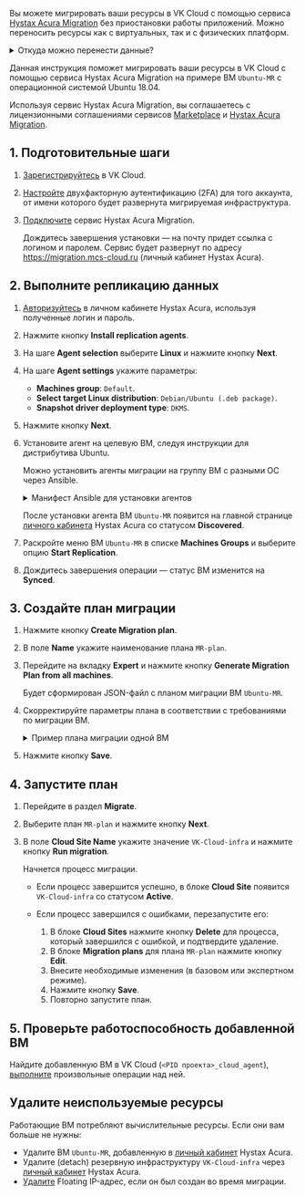 Вы можете мигрировать ваши ресурсы в VK Cloud с помощью сервиса [Hystax Acura Migration](https://msk.cloud.vk.com/app/services/marketplace/v2/apps/service/71713459-37ca-45db-9523-1cade3c58912/latest/info) без приостановки работы приложений. Можно переносить ресурсы как с виртуальных, так и с физических платформ.

<details>
  <summary>Откуда можно перенести данные?</summary>

**Поддерживаемые платформы**: VK Cloud, Yandex Cloud, CROC Cloud, SberCloud, Базис.Cloud, OpenStack, VMware, Amazon Web Services, Google Cloud Platform, Microsoft Azure, Oracle Cloud, Alibaba Cloud, Hyper-V, а также физические машины.

**Поддерживаемые приложения**: SAP, Microsoft Active Directory, PostgreSQL, Oracle, NGINX, Red Hat Jboss Enterprise, IBM WebSphere, Apache, VMware vSphere, MySQL, MongoDB, Hadoop, Spark.

**Поддерживаемые операционные системы**: Windows, RHEL, CentOS, Debian, Ubuntu, AstraLinux, AltLinux, Ред ОС. Полный список доступных для миграции ОС и их версий приведен на странице [создания ВМ](/ru/computing/iaas/instructions/vm/vm-create#create_vm) в вашем личном кабинете.

</details>

Данная инструкция поможет мигрировать ваши ресурсы в VK Cloud с помощью сервиса Hystax Acura Migration на примере ВМ `Ubuntu-MR` с операционной системой Ubuntu 18.04.

Используя сервис Hystax Acura Migration, вы соглашаетесь с лицензионными соглашениями сервисов [Marketplace](/ru/intro/start/legal/marketplace) и [Hystax Acura Migration](https://хст.рф/terms-of-use).

## 1. Подготовительные шаги

1. [Зарегистрируйтесь](/ru/intro/start/account-registration) в VK Cloud.
1. [Настройте](/ru/tools-for-using-services/vk-cloud-account/instructions/account-manage/manage-2fa) двухфакторную аутентификацию (2FA) для того аккаунта, от имени которого будет развернута мигрируемая инфраструктура.
1. [Подключите](/ru/applications-and-services/marketplace/instructions/pr-instance-add) сервис Hystax Acura Migration.

   Дождитесь завершения установки — на почту придет ссылка с логином и паролем. Сервис будет развернут по адресу https://migration.mcs-cloud.ru (личный кабинет Hystax Acura).

## 2. Выполните репликацию данных

1. [Авторизуйтесь](https://migration.mcs-cloud.ru) в личном кабинете Hystax Acura, используя полученные логин и пароль.
1. Нажмите кнопку **Install replication agents**.
1. На шаге **Agent selection** выберите **Linux** и нажмите кнопку **Next**.
1. На шаге **Agent settings** укажите параметры:

   - **Machines group**: `Default`.
   - **Select target Linux distribution**: `Debian/Ubuntu (.deb package)`.
   - **Snapshot driver deployment type**: `DKMS`.

1. Нажмите кнопку **Next**.
1. Установите агент на целевую ВМ, следуя инструкции для дистрибутива Ubuntu.

   <info>

   Можно установить агенты миграции на группу ВМ с разными ОС через Ansible.

   </info>

   <details>
     <summary>Манифест Ansible для установки агентов</summary>

   ```yaml
   - hosts: all
     vars:
       ansible_ssh_pipelining: true

     tasks:
       - name: Generate URL rpm
         set_fact:
           download_url: "https://{{ acura_host }}/linux_agent/{{ customer_id }}?dist_type=rpm&platform=x64"
           remote_path: /tmp/hlragent.rpm
         when: ansible_os_family == "RedHat"

       - name: Generate URL deb
         set_fact:
           download_url: "https://{{ acura_host }}/linux_agent/{{ customer_id }}?dist_type=deb&platform=x64"
           remote_path: /tmp/hlragent.deb
         when: ansible_os_family == "Debian"

       - name: Download agent
         get_url:
           url: "{{ download_url }}"
           dest: "{{ remote_path }}"
           mode: 0644
           validate_certs: no
           timeout: 300
         become: yes

       - name: Install Hystax Linux Replication Agent from rpm package
         yum:
           name: "{{ remote_path }}"
           state: present
         become: yes
         when: ansible_os_family == "RedHat"

       - name: Install Hystax Linux Replication Agent from deb package
         apt:
           deb: "{{ remote_path }}"
           state: present
         become: yes
         when: ansible_os_family == "Debian"

       - name: Remove package file
         file:
           path: "{{ remote_path }}"
           state: absent
         become: yes
   ```

   </details>

   После установки агента ВМ `Ubuntu-MR` появится на главной странице [личного кабинета](https://migration.mcs-cloud.ru) Hystax Acura со статусом **Discovered**.

1. Раскройте меню ВМ `Ubuntu-MR` в списке **Machines Groups** и выберите опцию **Start Replication**.
1. Дождитесь завершения операции — статус ВМ изменится на **Synced**.

## 3. Создайте план миграции

1. Нажмите кнопку **Create Migration plan**.
1. В поле **Name** укажите наименование плана `MR-plan`.
1. Перейдите на вкладку **Expert** и нажмите кнопку **Generate Migration Plan from all machines**.

   Будет сформирован JSON-файл с планом миграции ВМ `Ubuntu-MR`.

1. Скорректируйте параметры плана в соответствии с требованиями по миграции ВМ.

   <details>
    <summary>Пример плана миграции одной ВМ</summary>

    В этом плане описываются одна ВМ и подсеть, в которой будет развернута мигрируемая ВМ.

    ```json
    {
      "devices": {
        "<ИМЯ_ВМ>": {
          "flavor": "STD3-4-8",
          "availability_zone": "MS1",
          "security_groups": [
            "default",
            "ssh"
          ],
          "id": "a0c733a4-7c2c-f4db-7af3-XXXX",
          "custom_image_metadata": {
            "os_type": "linux",
            "os_distro": "ubuntu18.04",
            "os_version": "18.04",
            "os_admin_user": "admin",
            "os_require_quiesce": "yes",
            "hw_qemu_guest_agent": "yes"
          },
          "ports": [
            {
              "name": "port_0",
              "ip": "10.0.2.15",
              "floating_ip": true,
              "subnet": "subnet_0"
            }
          ],
          "rank": 0
        }
      },
      "subnets": {
        "subnet_0": {
          "subnet_id": "41ffb51d-baf4-4b6c-8517-XXXX",
          "cidr": "10.0.2.0/24"
        }
      }
    }
    ```

   Параметры плана:

    - `<ИМЯ_ВМ>` — имя, которое будет присвоено виртуальной машине в VK Cloud.
    - `flavor` — имя или ID [шаблона конфигурации](/ru/computing/iaas/concepts/vm/flavor) для ВМ. Уточните название с помощью команды `openstack flavor list`.
    - `availability_zone` — имя [зоны доступности](/ru/intro/start/concepts/architecture#az), в которой будет развернута ВМ.
    - `security_groups` — список имен или ID [групп безопасности](/ru/networks/vnet/instructions/secgroups) для `Ubuntu-MR`.
    - `id` — внутренний ID виртуальной машины, сгенерированный Hystax на предыдущем шаге.
    - `custom_image_metadata` — пользовательские метаданные для ВМ.
      - `os_type` — тип гостевой ОС.
      - `os_distro` — имя дистрибутива ОС. Уточните имя, следуя инструкции в разделе [Заполнение os_distro и os_version](/ru/computing/iaas/instructions/images/image-metadata#find_os_distro_and_os_version).
      - `os_version` — версия ОС. Уточните версию, следуя инструкции в разделе [Заполнение os_distro и os_version](/ru/computing/iaas/instructions/images/image-metadata#find_os_distro_and_os_version).
      - `os_admin_user` — имя пользователя ОС с правами администратора. Пароль может быть установлен через [личный кабинет](/ru/computing/iaas/instructions/vm/vm-manage#password).
      - `os_require_quiesce: "yes"` — включение поддержки резервного копирования в VK Cloud.
      - `hw_qemu_guest_agent: "yes"` — включение поддержки гостевого агента QEMU.
    - `ports` — список сетевых интерфейсов ВМ.
    - `rank` — параметр, определяющий порядок запуска виртуальных машин, если их несколько в плане миграции.
    - `subnet_id` — ID подсети, в которой будет развернута ВМ.
    - `cidr` — адрес подсети в формате CIDR.

   Подробное описание параметров — в официальной документации [Hystax Acura](https://hystax.com/documentation/live-migration/migration_process.html#syntax-of-machine-description), описание пользовательских метаданных — в разделе [Метатеги образов](/ru/computing/iaas/instructions/images/image-metadata).

   </details>

1. Нажмите кнопку **Save**.

## 4. Запустите план

1. Перейдите в раздел **Migrate**.
1. Выберите план `MR-plan` и нажмите кнопку **Next**.
1. В поле **Cloud Site Name** укажите значение `VK-Cloud-infra` и нажмите кнопку **Run migration**.

   Начнется процесс миграции.

   - Если процесс завершится успешно, в блоке **Cloud Site** появится `VK-Cloud-infra` со статусом **Active**.
   - Если процесс завершился с ошибками, перезапустите его:

     1. В блоке **Cloud Sites** нажмите кнопку **Delete** для процесса, который завершился с ошибкой, и подтвердите удаление.
     1. В блоке **Migration plans** для плана `MR-plan` нажмите кнопку **Edit**.
     1. Внесите необходимые изменения (в базовом или экспертном режиме).
     1. Нажмите кнопку **Save**.
     1. Повторно запустите план.

## 5. Проверьте работоспособность добавленной ВМ

Найдите добавленную ВМ в VK Cloud (`<PID проекта>_cloud_agent`), [выполните](/ru/computing/iaas/instructions/vm/vm-manage) произвольные операции над ней.

## Удалите неиспользуемые ресурсы

Работающие ВМ потребляют вычислительные ресурсы. Если они вам больше не нужны:

- Удалите ВМ `Ubuntu-MR`, добавленную в [личный кабинет](https://migration.mcs-cloud.ru) Hystax Acura.
- Удалите (detach) резервную инфраструктуру `VK-Cloud-infra` через [личный кабинет](https://migration.mcs-cloud.ru) Hystax Acura.
- [Удалите](/ru/networks/vnet/instructions/ip/floating-ip#delete) Floating IP-адрес, если он был создан во время миграции.
